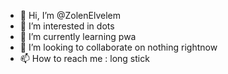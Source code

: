 - 👋 Hi, I’m @ZolenElvelem
- 👀 I’m interested in dots
- 🌱 I’m currently learning pwa
- 💞️ I’m looking to collaborate on nothing rightnow
- 📫 How to reach me : long stick

<!---
ZolenElvelem/ZolenElvelem is a ✨ special ✨ repository because its `README.md` (this file) appears on your GitHub profile.
You can click the Preview link to take a look at your changes.
--->

